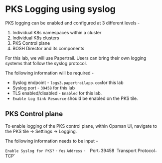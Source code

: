 
# PKS Logging using syslog

PKS logging can be enabled and configured at 3 different levels - 

1. Individual K8s namespaces within a cluster
2. Individual K8s clusters
3. PKS Control plane
4. BOSH Director and its components

For this lab, we will use Papertrail. Users can bring their own logging systems that follow the syslog protocol. 

The following information will be required - 

* Syslog endpoint - `logs3.papertrailapp.com`for this lab
* Syslog port - `39458` for this lab
* TLS enabled/disabled - `Enabled` for this lab. 
* `Enable Log Sink Resource` should be enabled on the PKS tile.

## PKS Control plane

To enable logging of the PKS control plane, within Opsman UI, navigate to the PKS tile -> Settings -> Logging.

The following information needs to be input - 

`Enable Syslog for PKS?` - `Yes`
`Address` -` 
`Port` - `39458`
`Transport Protocol` - `TCP`
<!--stackedit_data:
eyJoaXN0b3J5IjpbLTE0OTgzNTUwNDcsMjEwNjkxNDg0NywxMj
I2OTgyMzg5XX0=
-->